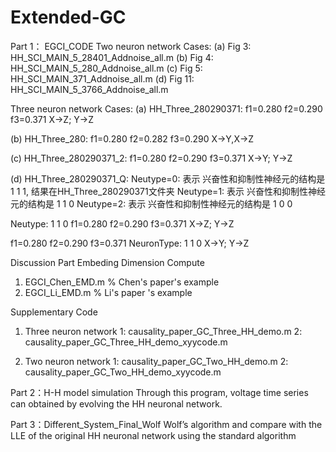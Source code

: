 # Extended-GC
Part 1： EGCI_CODE
Two neuron network Cases:
(a) Fig 3: HH_SCI_MAIN_5_28401_Addnoise_all.m
(b) Fig 4: HH_SCI_MAIN_5_280_Addnoise_all.m
(c) Fig 5: HH_SCI_MAIN_371_Addnoise_all.m
(d) Fig 11: HH_SCI_MAIN_5_3766_Addnoise_all.m

Three neuron network Cases:
(a) HH_Three_280290371:
f1=0.280 f2=0.290 f3=0.371
X->Z; Y->Z

(b) HH_Three_280:
f1=0.280 f2=0.282 f3=0.290
X->Y,X->Z

(c) HH_Three_280290371_2:
f1=0.280 f2=0.290 f3=0.371
X->Y; Y->Z

(d) HH_Three_280290371_Q:
Neutype=0: 表示 兴奋性和抑制性神经元的结构是 1 1 1, 结果在HH_Three_280290371文件夹
Neutype=1: 表示 兴奋性和抑制性神经元的结构是 1 1 0
Neutype=2: 表示 兴奋性和抑制性神经元的结构是 1 0 0

Neutype: 1 1 0
f1=0.280 f2=0.290 f3=0.371
X->Z; Y->Z

f1=0.280 f2=0.290 f3=0.371
NeuronType: 1  1  0
X->Y; Y->Z

Discussion Part
Embeding Dimension Compute
1) EGCI_Chen_EMD.m % Chen's paper's example
2) EGCI_Li_EMD.m  % Li's paper 's example


Supplementary Code
1) Three neuron network
1: causality_paper_GC_Three_HH_demo.m
2: causality_paper_GC_Three_HH_demo_xyycode.m

2) Two neuron network
1: causality_paper_GC_Two_HH_demo.m
2: causality_paper_GC_Two_HH_demo_xyycode.m


Part 2：H-H model simulation 
Through this program, voltage time series can obtained by evolving the HH neuronal network.


Part 3：Different_System_Final_Wolf
Wolf’s algorithm and compare with the LLE of the original HH neuronal network
using the standard algorithm
